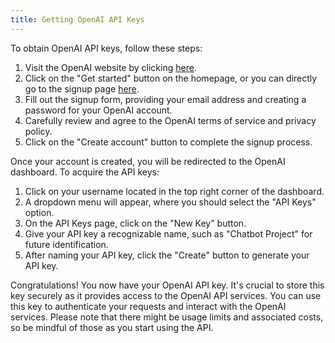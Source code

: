 ```yaml
---
title: Getting OpenAI API Keys
---
```



To obtain OpenAI API keys, follow these steps:

1. Visit the OpenAI website by clicking [here](https://openai.com/).
2. Click on the "Get started" button on the homepage, or you can directly go to the signup page [here](https://openai.com/signup/).
3. Fill out the signup form, providing your email address and creating a password for your OpenAI account.
4. Carefully review and agree to the OpenAI terms of service and privacy policy.
5. Click on the "Create account" button to complete the signup process.

Once your account is created, you will be redirected to the OpenAI dashboard. To acquire the API keys:

1. Click on your username located in the top right corner of the dashboard.
2. A dropdown menu will appear, where you should select the "API Keys" option.
3. On the API Keys page, click on the "New Key" button.
4. Give your API key a recognizable name, such as "Chatbot Project" for future identification.
5. After naming your API key, click the "Create" button to generate your API key.

Congratulations! You now have your OpenAI API key. It's crucial to store this key securely as it provides access to the OpenAI API services. You can use this key to authenticate your requests and interact with the OpenAI services. Please note that there might be usage limits and associated costs, so be mindful of those as you start using the API.